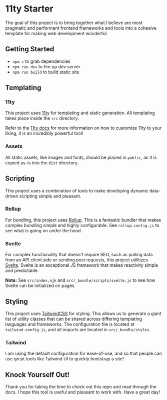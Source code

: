 # 11ty Starter

The goal of this project is to bring together what I believe are most pragmatic and performant frontend frameworks and tools into a cohesive template for making web development wonderful.

## Getting Started

- `npm i` to grab dependencies
- `npm run dev` to fire up dev server
- `npm run build` to build static site

## Templating

### 11ty

This project uses [11ty](https://www.11ty.dev/docs/) for templating and static generation. All templating takes place inside the `src` directory.

Refer to the [11ty docs](https://www.11ty.dev/docs/) for more information on how to customize 11ty to your liking, it is an incredibly powerful tool!

### Assets

All static assets, like images and fonts, should be placed in `public`, as it is copied as-is into the `dist` directory.

## Scripting

This project uses a combination of tools to make developing dynamic data-driven scripting simple and pleasant.

### Rollup

For bundling, this project uses [Rollup](https://rollupjs.org/guide/en/). This is a fantastic bundler that makes complex bundling simple and highly configurable. See `rollup.config.js` to see what is going on under the hood.

### Svelte

For complex functionality that doesn't require SEO, such as pulling data from an API client side or sending post requests, this project utilitizes [Svelte](https://svelte.dev). Svelte is an exceptional JS framework that makes reactivity simple and predictable.

**Note:** See `src/index.njk` and `src/_bundle/scripts/svelte.js` to see how Svelte can be initialized on pages.

## Styling

This project uses [TailwindCSS](https://tailwindcss.com/) for styling. This allows us to generate a giant list of utility classes that can be shared across differing templating languages and frameworks. The configuration file is located at `tailwind.config.js`, and all imports are located in `src/_bundle/styles`.

### Tailwind

I am using the default configuration for ease-of-use, and so that people can use great tools like Tailwind UI to quickly bootstrap a site!

## Knock Yourself Out!

Thank you for taking the time to check out this repo and read through the docs. I hope this tool is useful and pleasant to work with. Have a great day!
